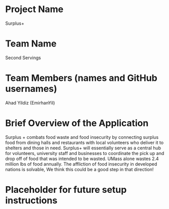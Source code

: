 # Project Name
Surplus+
# Team Name
Second Servings
# Team Members (names and GitHub usernames)
Ahad Yildiz (EmirhanYil)
# Brief Overview of the Application
Surplus + combats food waste and food insecurity by connecting surplus food from dining halls and restaurants with local volunteers who deliver it to shelters and those in need. Surplus+ will essentially serve as a central hub for volunteers, university staff and businesses to coordinate the pick up and drop off of food that was intended to be wasted. UMass alone wastes 2.4 million lbs of food annually. The affliction of food insecurity in developed nations is solvable, We think this could be a good step in that direction!

# Placeholder for future setup instructions
